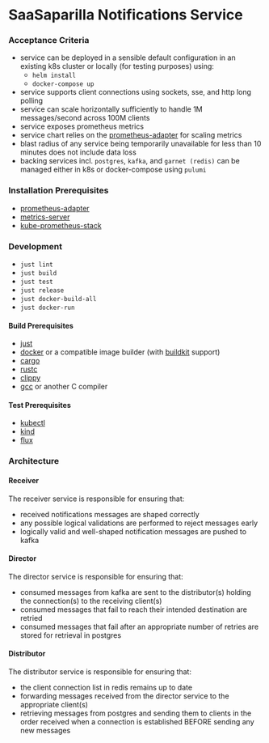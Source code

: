 # SaaSaparilla Notifications Service

### Acceptance Criteria

* service can be deployed in a sensible default configuration in an existing k8s cluster or locally (for testing 
  purposes) using:
  * `helm install`
  * `docker-compose up`
* service supports client connections using sockets, sse, and http long polling
* service can scale horizontally sufficiently to handle 1M messages/second across 100M clients
* service exposes prometheus metrics
* service chart relies on the [prometheus-adapter](https://github.com/kubernetes-sigs/prometheus-adapter) for scaling metrics
* blast radius of any service being temporarily unavailable for less than 10 minutes does not include data loss
* backing services incl. `postgres`, `kafka`, and `garnet (redis)` can be managed either in k8s or docker-compose using `pulumi`

### Installation Prerequisites

* [prometheus-adapter](https://github.com/kubernetes-sigs/prometheus-adapter)
* [metrics-server](https://github.com/kubernetes-sigs/metrics-server)
* [kube-prometheus-stack](https://github.com/prometheus-community/helm-charts/tree/main/charts/kube-prometheus-stack)

### Development

* `just lint`
* `just build`
* `just test`
* `just release`
* `just docker-build-all`
* `just docker-run`

#### Build Prerequisites

* [just](https://github.com/casey/just)
* [docker](https://docs.docker.com/reference/) or a compatible image builder (with [buildkit](https://docs.docker.com/build/buildkit/) support)
* [cargo](https://doc.rust-lang.org/cargo/)
* [rustc](https://doc.rust-lang.org/stable/book/)
* [clippy](https://github.com/rust-lang/rust-clippy#usage)
* [gcc](https://gcc.gnu.org/) or another C compiler

#### Test Prerequisites
* [kubectl](https://kubernetes.io/docs/reference/kubectl/)
* [kind](https://kind.sigs.k8s.io/)
* [flux](https://fluxcd.io/flux/)

### Architecture
#### Receiver

The receiver service is responsible for ensuring that:
* received notifications messages are shaped correctly
* any possible logical validations are performed to reject messages early
* logically valid and well-shaped notification messages are pushed to kafka

#### Director

The director service is responsible for ensuring that:
* consumed messages from kafka are sent to the distributor(s) holding the connection(s) to the receiving client(s)
* consumed messages that fail to reach their intended destination are retried
* consumed messages that fail after an appropriate number of retries are stored for retrieval in postgres

#### Distributor
The distributor service is responsible for ensuring that:
* the client connection list in redis remains up to date
* forwarding messages received from the director service to the appropriate client(s)
* retrieving messages from postgres and sending them to clients in the order received when a connection is established BEFORE sending any new messages
